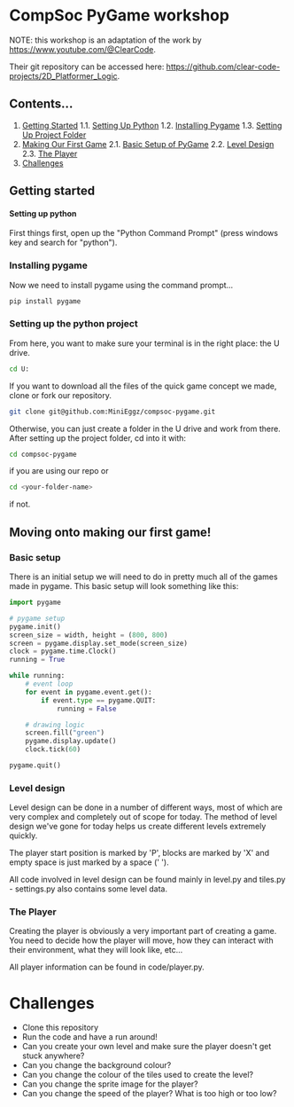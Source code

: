 # CompSoc PyGame workshop

NOTE: this workshop is an adaptation of the work by https://www.youtube.com/@ClearCode.

Their git repository can be accessed here: https://github.com/clear-code-projects/2D_Platformer_Logic.

## Contents...
1. [Getting Started](#start)
1.1. [Setting Up Python](#setup)
1.2. [Installing Pygame](#install-pygame)
1.3. [Setting Up Project Folder](#setup-project)
2. [Making Our First Game](#first-game)
2.1. [Basic Setup of PyGame](#basic-setup)
2.2. [Level Design](#level-design)
2.3. [The Player](#the-player)
3. [Challenges](#challenges)

<a name="start"></a>
## Getting started

<a name="setup"></a>
#### Setting up python
First things first, open up the "Python Command Prompt" (press windows key and search for "python").

<a name="install-pygame"></a>
### Installing pygame
Now we need to install pygame using the command prompt...
```bash
pip install pygame
```

<a name="setup-project"></a>
### Setting up the python project

From here, you want to make sure your terminal is in the right place: the U drive.
```bash
cd U:
```

If you want to download all the files of the quick game concept we made, clone or fork our repository.
```bash
git clone git@github.com:MiniEggz/compsoc-pygame.git
```
Otherwise, you can just create a folder in the U drive and work from there. After setting up the project folder, cd into it with:
```bash
cd compsoc-pygame
```
if you are using our repo or
```bash
cd <your-folder-name>
```
if not.

<a name="first-game"></a>
## Moving onto making our first game!

<a name="basic-setup"></a>
### Basic setup
There is an initial setup we will need to do in pretty much all of the games made in pygame. This basic setup will look something like this:

```python
import pygame

# pygame setup
pygame.init()
screen_size = width, height = (800, 800)
screen = pygame.display.set_mode(screen_size)
clock = pygame.time.Clock()
running = True

while running:
    # event loop
    for event in pygame.event.get():
        if event.type == pygame.QUIT:
            running = False

    # drawing logic
    screen.fill("green")
    pygame.display.update()
    clock.tick(60)

pygame.quit()
```

<a name="level-design"></a>
### Level design
Level design can be done in a number of different ways, most of which are very complex and completely out of scope for today. The method of level design we've gone for today helps us create different levels extremely quickly.

The player start position is marked by 'P', blocks are marked by 'X' and empty space is just marked by a space (' ').

All code involved in level design can be found mainly in level.py and tiles.py - settings.py also contains some level data.

<a name="the-player"></a>
### The Player
Creating the player is obviously a very important part of creating a game. You need to decide how the player will move, how they can interact with their environment, what they will look like, etc...

All player information can be found in code/player.py.


<a name="challenges"></a>
# Challenges
* Clone this repository
* Run the code and have a run around!
* Can you create your own level and make sure the player doesn't get stuck anywhere?
* Can you change the background colour?
* Can you change the colour of the tiles used to create the level?
* Can you change the sprite image for the player?
* Can you change the speed of the player? What is too high or too low?

